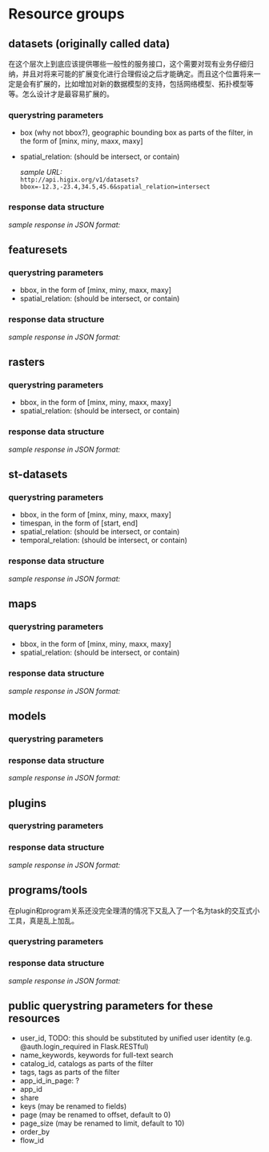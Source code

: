 # Resource groups

## datasets (originally called data)

在这个层次上到底应该提供哪些一般性的服务接口，这个需要对现有业务仔细归纳，并且对将来可能的扩展变化进行合理假设之后才能确定。而且这个位置将来一定是会有扩展的，比如增加对新的数据模型的支持，包括网络模型、拓扑模型等等。怎么设计才是最容易扩展的。

### querystring parameters

* box (why not bbox?), geographic bounding box as parts of the filter, in the form of [minx, miny, maxx, maxy]
* spatial_relation: (should be intersect, or contain)

  _sample URL:_  
`http://api.higix.org/v1/datasets?bbox=-12.3,-23.4,34.5,45.6&spatial_relation=intersect`

### response data structure

_sample response in JSON format:_  

## featuresets

### querystring parameters

* bbox, in the form of [minx, miny, maxx, maxy]
* spatial_relation: (should be intersect, or contain)

### response data structure

_sample response in JSON format:_  

## rasters

### querystring parameters

* bbox, in the form of [minx, miny, maxx, maxy]
* spatial_relation: (should be intersect, or contain)

### response data structure

_sample response in JSON format:_  

## st-datasets

### querystring parameters

* bbox, in the form of [minx, miny, maxx, maxy]
* timespan, in the form of [start, end]
* spatial_relation: (should be intersect, or contain)
* temporal_relation: (should be intersect, or contain)

### response data structure

_sample response in JSON format:_  

## maps

### querystring parameters

* bbox, in the form of [minx, miny, maxx, maxy]
* spatial_relation: (should be intersect, or contain)

### response data structure

_sample response in JSON format:_  

## models

### querystring parameters

### response data structure

_sample response in JSON format:_  

## plugins

### querystring parameters

### response data structure

_sample response in JSON format:_  

## programs/tools

在plugin和program关系还没完全理清的情况下又乱入了一个名为task的交互式小工具，真是乱上加乱。

### querystring parameters

### response data structure

_sample response in JSON format:_  

## public querystring parameters for these resources

* user_id, TODO: this should be substituted by unified user identity (e.g. @auth.login_required in Flask.RESTful)
* name_keywords, keywords for full-text search
* catalog_id, catalogs as parts of the filter
* tags, tags as parts of the filter
* app_id_in_page: ?
* app_id
* share
* keys (may be renamed to fields)
* page (may be renamed to offset, default to 0)
* page_size (may be renamed to limit, default to 10)
* order_by
* flow_id

